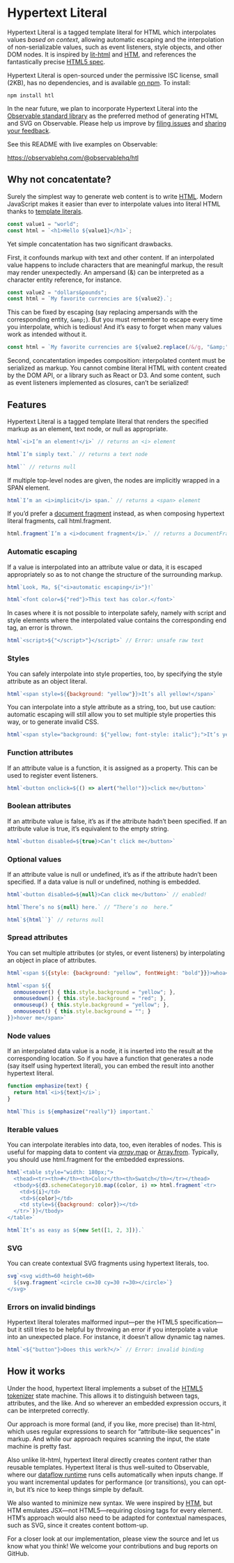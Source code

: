 # Hypertext Literal

Hypertext Literal is a tagged template literal for HTML which interpolates values *based on context*, allowing automatic escaping and the interpolation of non-serializable values, such as event listeners, style objects, and other DOM nodes. It is inspired by [lit-html](https://lit-html.polymer-project.org/) and [HTM](https://github.com/developit/htm), and references the fantastically precise [HTML5 spec](https://html.spec.whatwg.org/multipage/parsing.html#tokenization).

Hypertext Literal is open-sourced under the permissive ISC license, small (2KB), has no dependencies, and is available [on npm](https://www.npmjs.com/package/htl). To install:

```
npm install htl
```

In the near future, we plan to incorporate Hypertext Literal into the [Observable standard library](https://github.com/observablehq/stdlib) as the preferred method of generating HTML and SVG on Observable. Please help us improve by [filing issues](https://github.com/observablehq/htl/issues) and [sharing your feedback](https://talk.observablehq.com).

See this README with live examples on Observable:

https://observablehq.com/@observablehq/htl

## Why not concatentate?

Surely the simplest way to generate web content is to write [HTML](https://developer.mozilla.org/en-US/docs/Web/HTML). Modern JavaScript makes it easier than ever to interpolate values into literal HTML thanks to [template literals](https://developer.mozilla.org/en-US/docs/Web/JavaScript/Reference/Template_literals).

```js
const value1 = "world";
const html = `<h1>Hello ${value1}</h1>`;
```

Yet simple concatentation has two significant drawbacks.

First, it confounds markup with text and other content. If an interpolated value happens to include characters that are meaningful markup, the result may render unexpectedly. An ampersand (&) can be interpreted as a character entity reference, for instance.

```js
const value2 = "dollars&pounds";
const html = `My favorite currencies are ${value2}.`;
```

This can be fixed by escaping (say replacing ampersands with the corresponding entity, `&amp;`). But you must remember to escape every time you interpolate, which is tedious! And it’s easy to forget when many values work as intended without it.

```js
const html = `My favorite currencies are ${value2.replace(/&/g, "&amp;")}.`;
```

Second, concatentation impedes composition: interpolated content must be serialized as markup. You cannot combine literal HTML with content created by the DOM API, or a library such as React or D3. And some content, such as event listeners implemented as closures, can’t be serialized!

## Features

Hypertext Literal is a tagged template literal that renders the specified markup as an element, text node, or null as appropriate.

```js
html`<i>I’m an element!</i>` // returns an <i> element
```
```js
html`I’m simply text.` // returns a text node
```
```js
html`` // returns null
```

If multiple top-level nodes are given, the nodes are implicitly wrapped in a SPAN element.

```js
html`I’m an <i>implicit</i> span.` // returns a <span> element
```

If you’d prefer a [document fragment](https://developer.mozilla.org/en-US/docs/Web/API/DocumentFragment) instead, as when composing hypertext literal fragments, call html.fragment.

```js
html.fragment`I’m a <i>document fragment</i>.` // returns a DocumentFragment
```

### Automatic escaping

If a value is interpolated into an attribute value or data, it is escaped appropriately so as to not change the structure of the surrounding markup.

```js
html`Look, Ma, ${"<i>automatic escaping</i>"}!`
```
```js
html`<font color=${"red"}>This text has color.</font>`
```

In cases where it is not possible to interpolate safely, namely with script and style elements where the interpolated value contains the corresponding end tag, an error is thrown.

```js
html`<script>${"</script>"}</script>` // Error: unsafe raw text
```

### Styles

You can safely interpolate into style properties, too, by specifying the style attribute as an object literal.

```js
html`<span style=${{background: "yellow"}}>It’s all yellow!</span>`
```

You can interpolate into a style attribute as a string, too, but use caution: automatic escaping will still allow you to set multiple style properties this way, or to generate invalid CSS.

```js
html`<span style="background: ${"yellow; font-style: italic"};">It’s yellow (and italic).</span>`
```

### Function attributes

If an attribute value is a function, it is assigned as a property. This can be used to register event listeners.

```js
html`<button onclick=${() => alert("hello!")}>click me</button>`
```

### Boolean attributes

If an attribute value is false, it’s as if the attribute hadn’t been specified. If an attribute value is true, it’s equivalent to the empty string.

```js
html`<button disabled=${true}>Can’t click me</button>`
```

### Optional values

If an attribute value is null or undefined, it’s as if the attribute hadn’t been specified. If a data value is null or undefined, nothing is embedded.

```js
html`<button disabled=${null}>Can click me</button>` // enabled!
```
```js
html`There’s no ${null} here.` // “There’s no  here.”
```
```js
html`${html``}` // returns null
```

### Spread attributes

You can set multiple attributes (or styles, or event listeners) by interpolating an object in place of attributes.

```js
html`<span ${{style: {background: "yellow", fontWeight: "bold"}}}>whoa</span>`
```
```js
html`<span ${{
  onmouseover() { this.style.background = "yellow"; },
  onmousedown() { this.style.background = "red"; },
  onmouseup() { this.style.background = "yellow"; },
  onmouseout() { this.style.background = ""; }
}}>hover me</span>`
```

### Node values

If an interpolated data value is a node, it is inserted into the result at the corresponding location. So if you have a function that generates a node (say itself using hypertext literal), you can embed the result into another hypertext literal.

```js
function emphasize(text) {
  return html`<i>${text}</i>`;
}
```
```js
html`This is ${emphasize("really")} important.`
```

### Iterable values

You can interpolate iterables into data, too, even iterables of nodes. This is useful for mapping data to content via [*array*.map](https://developer.mozilla.org/en-US/docs/Web/JavaScript/Reference/Global_Objects/Array/map) or [Array.from](https://developer.mozilla.org/en-US/docs/Web/JavaScript/Reference/Global_Objects/Array/from). Typically, you should use html.fragment for the embedded expressions.

```js
html`<table style="width: 180px;">
  <thead><tr><th>#</th><th>Color</th><th>Swatch</th></tr></thead>
  <tbody>${d3.schemeCategory10.map((color, i) => html.fragment`<tr>
    <td>${i}</td>
    <td>${color}</td>
    <td style=${{background: color}}></td>
  </tr>`)}</tbody>
</table>`
```
```js
html`It’s as easy as ${new Set([1, 2, 3])}.`
```

### SVG

You can create contextual SVG fragments using hypertext literals, too.

```js
svg`<svg width=60 height=60>
  ${svg.fragment`<circle cx=30 cy=30 r=30></circle>`}
</svg>`
```

### Errors on invalid bindings

Hypertext literal tolerates malformed input—per the HTML5 specification—but it still tries to be helpful by throwing an error if you interpolate a value into an unexpected place. For instance, it doesn’t allow dynamic tag names.

```js
html`<${"button"}>Does this work?</>` // Error: invalid binding
```

## How it works

Under the hood, hypertext literal implements a subset of the [HTML5 tokenizer](https://html.spec.whatwg.org/multipage/parsing.html#tokenization) state machine. This allows it to distinguish between tags, attributes, and the like. And so wherever an embedded expression occurs, it can be interpreted correctly.

Our approach is more formal (and, if you like, more precise) than lit-html, which uses regular expressions to search for “attribute-like sequences” in markup. And while our approach requires scanning the input, the state machine is pretty fast.

Also unlike lit-html, hypertext literal directly creates content rather than reusable templates. Hypertext literal is thus well-suited to Observable, where our [dataflow runtime](/@observablehq/how-observable-runs) runs cells automatically when inputs change. If you want incremental updates for performance (or transitions), you can opt-in, but it’s nice to keep things simple by default.

We also wanted to minimize new syntax. We were inspired by [HTM](https://github.com/developit/htm), but HTM emulates JSX—not HTML5—requiring closing tags for every element. HTM’s approach would also need to be adapted for contextual namespaces, such as SVG, since it creates content bottom-up.

For a closer look at our implementation, please view the source and let us know what you think! We welcome your contributions and bug reports on GitHub.
